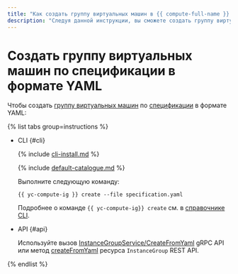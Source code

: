```yaml
---
title: "Как создать группу виртуальных машин в {{ compute-full-name }} по спецификации в формате YAML"
description: "Следуя данной инструкции, вы сможете создать группу виртуальных машин по спецификации в формате YAML." 
---
```


# Создать группу виртуальных машин по спецификации в формате YAML

Чтобы создать [группу виртуальных машин](../../concepts/instance-groups/index.md) по [спецификации](../../concepts/instance-groups/specification.md) в формате YAML:

{% list tabs group=instructions %}

- CLI {#cli}

  {% include [cli-install.md](../../../_includes/cli-install.md) %}

  {% include [default-catalogue.md](../../../_includes/default-catalogue.md) %}

  Выполните следующую команду:
  
  ```
  {{ yc-compute-ig }} create --file specification.yaml
  ```
  
  Подробнее о команде `{{ yc-compute-ig}} create` см. в [справочнике CLI](../../../cli/cli-ref/managed-services/compute/instance-group/create.md).

- API {#api}

  Используйте вызов [InstanceGroupService/CreateFromYaml](../../api-ref/grpc/instance_group_service.md#CreateFromYaml) gRPC API или метод [createFromYaml](../../api-ref/InstanceGroup/createFromYaml.md) ресурса `InstanceGroup` REST API.

{% endlist %} 